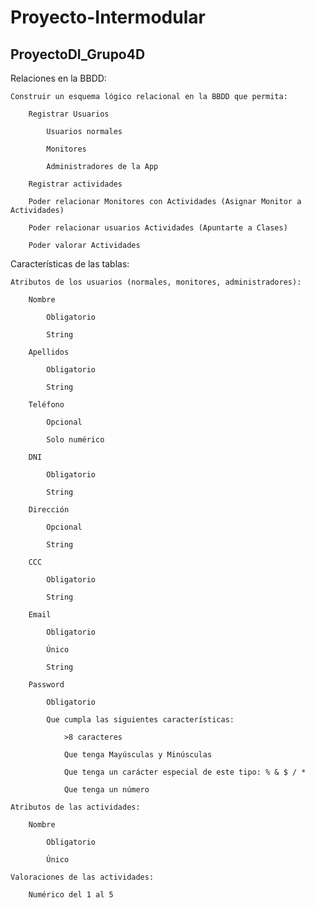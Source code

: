 # Proyecto-Intermodular

## ProyectoDI_Grupo4D

Relaciones en la BBDD:

    Construir un esquema lógico relacional en la BBDD que permita:

        Registrar Usuarios

            Usuarios normales

            Monitores

            Administradores de la App

        Registrar actividades

        Poder relacionar Monitores con Actividades (Asignar Monitor a Actividades)

        Poder relacionar usuarios Actividades (Apuntarte a Clases)

        Poder valorar Actividades
Características de las tablas:

    Atributos de los usuarios (normales, monitores, administradores):

        Nombre 

            Obligatorio

            String

        Apellidos

            Obligatorio

            String

        Teléfono

            Opcional

            Solo numérico

        DNI

            Obligatorio

            String

        Dirección

            Opcional

            String

        CCC

            Obligatorio

            String

        Email

            Obligatorio

            Único

            String

        Password

            Obligatorio

            Que cumpla las siguientes características:

                >8 caracteres

                Que tenga Mayúsculas y Minúsculas

                Que tenga un carácter especial de este tipo: % & $ / *

                Que tenga un número

    Atributos de las actividades:

        Nombre

            Obligatorio

            Único

    Valoraciones de las actividades:

        Numérico del 1 al 5
